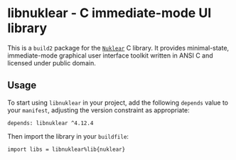 # libnuklear - C immediate-mode UI library

This is a `build2` package for the [`Nuklear`](https://github.com/Immediate-Mode-UI/Nuklear)
C library. It provides minimal-state, immediate-mode graphical user interface toolkit written in ANSI C and licensed under public domain.


## Usage

To start using `libnuklear` in your project, add the following `depends`
value to your `manifest`, adjusting the version constraint as appropriate:

```
depends: libnuklear ^4.12.4
```

Then import the library in your `buildfile`:

```
import libs = libnuklear%lib{nuklear}
```
